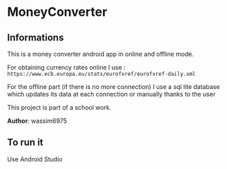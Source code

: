# MoneyConverter

## Informations

This is a money converter android app in online and offline mode. 

For obtaining currency rates online I use : 
`https://www.ecb.europa.eu/stats/eurofxref/eurofxref-daily.xml`

For the offline part (if there is no more connection) I use a sql lite database which updates its data at each connection or manually thanks to the user

This project is part of a school work. 

**Author**: wassim6975

## To run it  

Use Android Studio 